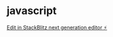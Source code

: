 # javascript

[Edit in StackBlitz next generation editor ⚡️](https://stackblitz.com/~/github.com/shadoow9233/javascript)